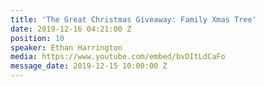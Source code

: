 ```yaml
---
title: 'The Great Christmas Giveaway: Family Xmas Tree'
date: 2019-12-16 04:21:00 Z
position: 10
speaker: Ethan Harrington
media: https://www.youtube.com/embed/bvDItLdCaFo
message_date: 2019-12-15 10:00:00 Z
---
```


